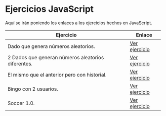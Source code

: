 # Ejercicios JavaScript
Aquí se irán poniendo los enlaces a los ejercicios hechos en JavaScript.

| Ejercicio | Enlace |
| --------- | ------ |
| Dado que genera números aleatorios.|[Ver ejercicio](/dado/index.html) |
| 2 Dados que generan números aleatorios diferentes. |[Ver ejercicio](/2dados/index.html) |
| El mismo que el anterior pero con historial. |[Ver ejercicio](/2dadoshistorial/index.html)|
| Bingo con 2 usuarios. |[Ver ejercicio](/bingo/index.html)|
| Soccer 1.0. |[Ver ejercicio](/soccer1/index.html)|
